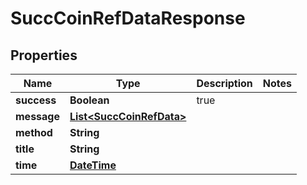 
# SuccCoinRefDataResponse

## Properties
Name | Type | Description | Notes
------------ | ------------- | ------------- | -------------
**success** | **Boolean** | true | 
**message** | [**List&lt;SuccCoinRefData&gt;**](SuccCoinRefData.md) |  | 
**method** | **String** |  | 
**title** | **String** |  | 
**time** | [**DateTime**](DateTime.md) |  | 



